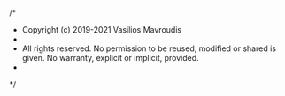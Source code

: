 /*
 * Copyright (c) 2019-2021 Vasilios Mavroudis
 * 
 * All rights reserved. No permission to be reused, modified or shared is given. No warranty, explicit or implicit, provided.
 * 
 */
